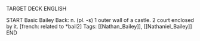 TARGET DECK
ENGLISH

START
Basic
Bailey
Back: n. (pl. -s) 1 outer wall of a castle. 2 court enclosed by it. [french: related to *bail2]
Tags: [[Nathan_Bailey]], [[Nathaniel_Bailey]]
END
